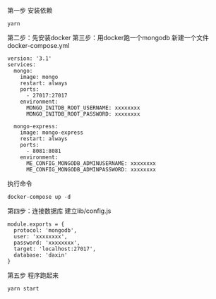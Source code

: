 第一步 安装依赖
```
yarn
```
第二步：先安装docker
第三步：用docker跑一个mongodb
新建一个文件docker-compose.yml
```
version: '3.1'
services:
  mongo:
    image: mongo
    restart: always
    ports:
      - 27017:27017
    environment:
      MONGO_INITDB_ROOT_USERNAME: xxxxxxxx
      MONGO_INITDB_ROOT_PASSWORD: xxxxxxxx

  mongo-express:
    image: mongo-express
    restart: always
    ports:
      - 8081:8081
    environment:
      ME_CONFIG_MONGODB_ADMINUSERNAME: xxxxxxxx
      ME_CONFIG_MONGODB_ADMINPASSWORD: xxxxxxxx
```
执行命令
```
docker-compose up -d
```
第四步：连接数据库
建立lib/config.js
```
module.exports = {
  protocol: 'mongodb',
  user: 'xxxxxxxx',
  password: 'xxxxxxxx',
  target: 'localhost:27017',
  database: 'daxin'
}
```
第五步 程序跑起来
```
yarn start
```